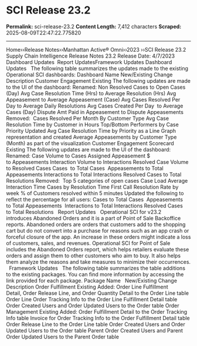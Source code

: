 # SCI Release 23.2

**Permalink:** sci-release-23.2
**Content Length:** 7,412 characters
**Scraped:** 2025-08-09T22:47:22.775820

---

Home&rsaquo;&rsaquo;Release Notes&rsaquo;&rsaquo;Manhattan Active® Omni&rsaquo;&rsaquo;2023 ››SCI Release 23.2 Supply Chain Intelligence Release Notes 23.2 Release Date: 4/7/2023 Dashboard Updates &nbsp;Report UpdatesFramework Updates Dashboard Updates &nbsp; The following table summarizes the updates made to the existing Operational SCI dashboards: Dashboard Name New/Existing Change Description Customer Engagement Existing The following updates are made to the UI of the dashboard: Renamed: Non Resolved Cases to&nbsp;Open Cases (Day) Avg Case Resolution Time (Hrs) to&nbsp;Average Resolution&nbsp;(Hrs) Avg Appeasement to&nbsp;Average Appeasement (Case) Avg Cases Resolved Per Day to&nbsp;Average Daily Resolutions Avg Cases Created Per Day &nbsp;to&nbsp;Average Cases (Day) Dispute Amt Paid in Appeasement to&nbsp;Dispute Appeasements Removed:&nbsp; Cases Resolved Per Month By Customer Type Avg Case Resolution&nbsp;Time by Customer in Hours Top/Bottom Performers by Case Priority Updated&nbsp;Avg Case Resolution Time by Priority&nbsp;as a Line Graph representation and created&nbsp;Average Appeasements by Customer Type (Month)&nbsp;as part of the visualization Customer Engagement&nbsp;Scorecard&nbsp; Existing The following updates are made to the UI of the dashboard: Renamed: Case Volume to&nbsp;Cases Assigned Appeasement $ to&nbsp;Appeasements Interaction Volume to&nbsp;Interactions Resolved Case Volume to&nbsp;Resolved Cases Cases &nbsp;to&nbsp;Total Cases&nbsp; Appeasements to&nbsp;Total Appeasements Interactions to&nbsp;Total Interactions Resolved Cases to&nbsp;Total Resolutions Removed:&nbsp; Top 5 categories of open cases Case Load Average Interaction Time Cases by Resolution Time First Call Resolution Rate by week % of Customers resolved within 5 minutes Updated the following to reflect the percentage for all users: Cases to&nbsp;Total Cases&nbsp; Appeasements to&nbsp;Total Appeasements&nbsp; Interactions to&nbsp;Total Interactions Resolved Cases to&nbsp;Total Resolutions &nbsp; Report Updates &nbsp; Operational SCI for v23.2 introduces&nbsp;Abandoned Orders&nbsp;and it is a part of Point of Sale Backoffice reports.&nbsp;Abandoned orders are orders that customers add to the shopping cart but do not convert into a purchase for reasons such as an app crash or forceful closure of the app. An increase in these orders might indicate a loss of customers, sales, and revenues. Operational SCI for Point of Sale includes the Abandoned Orders report, which helps retailers evaluate these orders and assign them to other customers who aim to buy. It also helps them analyze the reasons and take measures to minimize their occurrences. &nbsp; Framework Updates &nbsp; The following table summarizes the table additions to the existing packages. You can find more information by accessing the link provided for each package. Package Name &nbsp; New/Existing Change Description Order Fulfillment Existing Added: Order Line Fulfillment Detail,&nbsp;Order Release Line,&nbsp;and Order Quantity Detail&nbsp;to the Order Line table Order Line Order Tracking Info&nbsp;to the Order Line Fulfillment Detail table Order Created Users&nbsp;and&nbsp;Order Updated Users&nbsp;to the Order table Order Management Existing Added: Order Fulfillment Detail&nbsp;to the&nbsp;Order Tracking Info table Invoice for Order Tracking Info&nbsp;to the Order Fulfillment Detail table Order Release Line&nbsp;to the Order Line table Order Created Users&nbsp;and&nbsp;Order Updated Users&nbsp;to the Order table Parent Order Created Users and&nbsp;Parent Order Updated Users&nbsp;to the Parent Order table &nbsp; &nbsp;